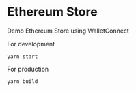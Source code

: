# Ethereum Store

Demo Ethereum Store using WalletConnect

For development

`yarn start`

For production

`yarn build`
